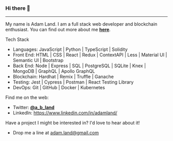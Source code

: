 ### Hi there 👋
***
My name is Adam Land. I am a full stack web developer and blockchain enthusiast.
You can find out more about me **[here](https://resume.creddle.io/resume/9a2yn8jxwzs)**.

Tech Stack
- Languages: JavaScript | Python | TypeScript | Solidity
- Front End: HTML | CSS | React | Redux | ContextAPI | Less | Material UI | Semantic UI | Bootstrap
- Back End: Node | Express | SQL | PostgreSQL | SQLite | Knex | MongoDB | GraphQL | Apollo GraphQL
- Blockchain: Hardhat | Remix | Truffle | Ganache
- Testing: Jest | Cypress | Postman | React Testing Library
- DevOps: Git | GitHub | Docker | Kubernetes

Find me on the web:
- Twitter: **[@a_b_land](https://twitter.com/a_b_land)**
- LinkedIn: <https://www.linkedin.com/in/adamland/>

Have a project I might be interested in? I'd love to hear about it!
- Drop me a line at <adam.land@gmail.com>
